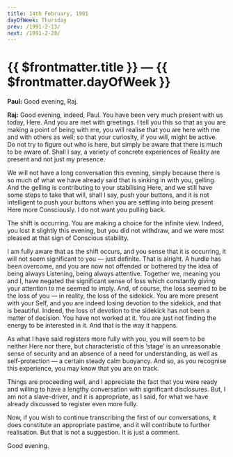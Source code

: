 ```yaml
---
title: 14th February, 1991  
dayOfWeek: Thursday
prev: /1991-2-13/
next: /1991-2-20/
---
```


# {{ $frontmatter.title }} — {{ $frontmatter.dayOfWeek }}

**Paul:** Good evening, Raj.

**Raj:** Good evening, indeed, Paul. 
You have been very much present with us today, Here. 
And you are met with greetings. 
I tell you this so that as you are making a point of being with me, you will realise that you are here with me and with others as well; so that your curiosity, if you will, might be active. 
Do not try to figure out who is here, but simply be aware that there is much to be aware of. 
Shall I say, a variety of concrete experiences of Reality are present and not just my presence.

We will not have a long conversation this evening, simply because there is so much of what we have already said that is sinking in with you, gelling. 
And the gelling is contributing to your stabilising Here, and we still have some steps to take that will, shall I say, push your buttons, and it is not intelligent to push your buttons when you are settling into being present Here more Consciously. 
I do not want you pulling back.

The shift is occurring. 
You are making a choice for the infinite view. 
Indeed, you lost it slightly this evening, but you did not withdraw, and we were most pleased at that sign of Conscious stability.

I am fully aware that as the shift occurs, and you sense that it is occurring, it will not seem significant to you — just definite. 
That is alright. 
A hurdle has been overcome, and you are now not offended or bothered by the idea of being always Listening, being always attentive. 
Together we, meaning you and I, have negated the significant sense of loss which constantly giving your attention to me seemed to imply. 
And, of course, the loss seemed to be the loss of you — in reality, the loss of the sidekick. 
You are more present with your Self, and you are indeed losing devotion to the sidekick, and that is beautiful. 
Indeed, the loss of devotion to the sidekick has not been a matter of decision. 
You have not worked at it. 
You are just not finding the energy to be interested in it. 
And that is the way it happens.

As what I have said registers more fully with you, you will seem to be neither Here nor there, but characteristic of this ‘stage’ is an unreasonable sense of security and an absence of a need for understanding, as well as self-protection — a certain steady calm buoyancy. 
And so, as you recognise this experience, you may know that you are on track.

Things are proceeding well, and I appreciate the fact that you were ready and willing to have a lengthy conversation with significant disclosures. 
But, I am not a slave-driver, and it is appropriate, as I said, for what we have already discussed to register even more fully. 

Now, if you wish to continue transcribing the first of our conversations, it does constitute an appropriate pastime, and it will contribute to further realisation. 
But that is not a suggestion. 
It is just a comment.

Good evening.
